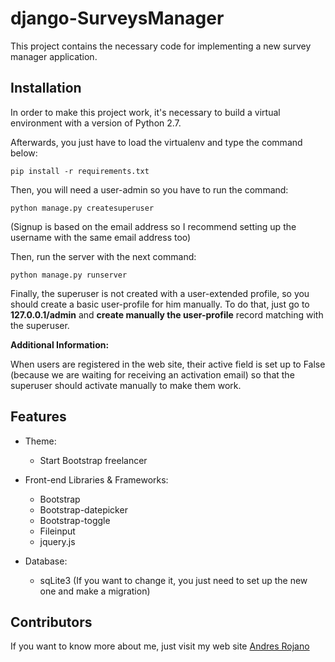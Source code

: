 # django-SurveysManager
This project contains the necessary code for implementing a new survey manager application.

## Installation

In order to make this project work, it's necessary to build a virtual environment with a version of Python 2.7.

Afterwards, you just have to load the virtualenv and type the command below:

`pip install -r requirements.txt`

Then, you will need a user-admin so you have to run the command:

`python manage.py createsuperuser`

(Signup is based on the email address so I recommend setting up the username with the same email address too)

Then, run the server with the next command:

`python manage.py runserver`

Finally, the superuser is not created with a user-extended profile, so you should create a basic user-profile
for him manually. To do that, just go to **127.0.0.1/admin** and **create manually the user-profile** record matching with
the superuser.

**Additional Information:**

When users are registered in the web site, their active field is set up to False (because we are waiting for receiving
an activation email) so that the superuser should activate manually to make them work.

## Features

* Theme:
  - Start Bootstrap freelancer
  
* Front-end Libraries & Frameworks:
  - Bootstrap
  - Bootstrap-datepicker
  - Bootstrap-toggle
  - Fileinput
  - jquery.js

* Database:
  - sqLite3 (If you want to change it, you just need to set up the new one and make a migration)
  

## Contributors

If you want to know more about me, just visit my web site [Andres Rojano](http://andresrojano.info)
